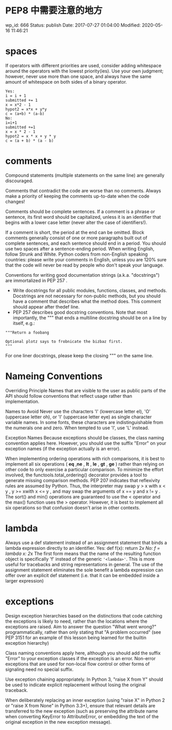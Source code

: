 # PEP8 中需要注意的地方


wp_id: 666
Status: publish
Date: 2017-07-27 01:04:00
Modified: 2020-05-16 11:46:21


# spaces

If operators with different priorities are used, consider adding whitespace around the operators with the lowest priority(ies). Use your own judgment; however, never use more than one space, and always have the same amount of whitespace on both sides of a binary operator.

```
Yes:
i = i + 1
submitted += 1
x = x*2 - 1
hypot2 = x*x + y*y
c = (a+b) * (a-b)
No:
i=i+1
submitted +=1
x = x * 2 - 1
hypot2 = x * x + y * y
c = (a + b) * (a - b)
```

# comments

Compound statements (multiple statements on the same line) are generally discouraged.

Comments that contradict the code are worse than no comments. Always make a priority of keeping the comments up-to-date when the code changes!

Comments should be complete sentences. If a comment is a phrase or sentence, its first word should be capitalized, unless it is an identifier that begins with a lower case letter (never alter the case of identifiers!).

If a comment is short, the period at the end can be omitted. Block comments generally consist of one or more paragraphs built out of complete sentences, and each sentence should end in a period.
You should use two spaces after a sentence-ending period.
When writing English, follow Strunk and White.
Python coders from non-English speaking countries: please write your comments in English, unless you are 120% sure that the code will never be read by people who don't speak your language.

Conventions for writing good documentation strings (a.k.a. "docstrings") are immortalized in PEP 257 .
* Write docstrings for all public modules, functions, classes, and methods. Docstrings are not necessary for non-public methods, but you should have a comment that describes what the method does. This comment should appear after thedef line.
* PEP 257 describes good docstring conventions. Note that most importantly, the """ that ends a multiline docstring should be on a line by itself, e.g.:
```
"""Return a foobang

Optional plotz says to frobnicate the bizbaz first.
"""
```
For one liner docstrings, please keep the closing """ on the same line.


# Nameing Conventions

Overriding Principle
Names that are visible to the user as public parts of the API should follow conventions that reflect usage rather than implementation.

Names to Avoid
Never use the characters 'l' (lowercase letter el), 'O' (uppercase letter oh), or 'I' (uppercase letter eye) as single character variable names.
In some fonts, these characters are indistinguishable from the numerals one and zero. When tempted to use 'l', use 'L' instead.

Exception Names
Because exceptions should be classes, the class naming convention applies here. However, you should use the suffix "Error" on your exception names (if the exception actually is an error).

When implementing ordering operations with rich comparisons, it is best to implement all six operations ( __eq__ ,__ne__ , __lt__ , __le__ , __gt__ , __ge__ ) rather than relying on other code to only exercise a particular comparison.
To minimize the effort involved, the functools.total_ordering() decorator provides a tool to generate missing comparison methods.
PEP 207 indicates that reflexivity rules are assumed by Python. Thus, the interpreter may swap y > x with x < y , y >= xwith x <= y , and may swap the arguments of x == y and x != y . The sort() and min() operations are guaranteed to use the < operator and the max() function uses the > operator. However, it is best to implement all six operations so that confusion doesn't arise in other contexts.


# lambda

Always use a def statement instead of an assignment statement that binds a lambda expression directly to an identifier.
Yes:
def f(x): return 2*x
No:
f = lambda x: 2*x
The first form means that the name of the resulting function object is specifically 'f' instead of the generic `'<lambda>'`. This is more useful for tracebacks and string representations in general. The use of the assignment statement eliminates the sole benefit a lambda expression can offer over an explicit def statement (i.e. that it can be embedded inside a larger expression)


# exceptions

Design exception hierarchies based on the distinctions that code catching the exceptions is likely to need, rather than the locations where the exceptions are raised. Aim to answer the question "What went wrong?" programmatically, rather than only stating that "A problem occurred" (see PEP 3151 for an example of this lesson being learned for the builtin exception hierarchy)

Class naming conventions apply here, although you should add the suffix "Error" to your exception classes if the exception is an error. Non-error exceptions that are used for non-local flow control or other forms of signaling need no special suffix.

Use exception chaining appropriately. In Python 3, "raise X from Y" should be used to indicate explicit replacement without losing the original traceback.

When deliberately replacing an inner exception (using "raise X" in Python 2 or "raise X from None" in Python 3.3+), ensure that relevant details are transferred to the new exception (such as preserving the attribute name when converting KeyError to AttributeError, or embedding the text of the original exception in the new exception message).